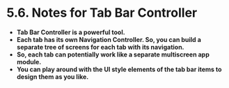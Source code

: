 # 5.6. Notes for Tab Bar Controller

* **Tab Bar Controller is a powerful tool.**
* **Each tab has its own Navigation Controller. So, you can build a separate tree of screens for each tab with its navigation.**
* **So, each tab can potentially work like a separate multiscreen app module.**
* **You can play around with the UI style elements of the tab bar items to design them as you like.**
